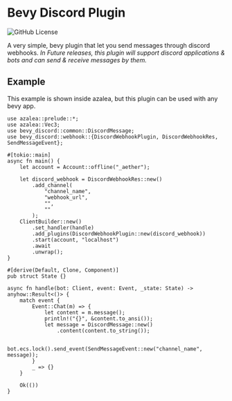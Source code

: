 # Bevy Discord Plugin

![GitHub License](https://img.shields.io/github/license/AS1100K/aether)


A very simple, bevy plugin that let you send messages through discord webhooks. _In Future releases, this plugin will support 
discord applications & bots and can send & receive messages by them._

## Example
This example is shown inside azalea, but this plugin can be used with any bevy app.

```rust,no_run
use azalea::prelude::*;
use azalea::Vec3;
use bevy_discord::common::DiscordMessage;
use bevy_discord::webhook::{DiscordWebhookPlugin, DiscordWebhookRes, SendMessageEvent};

#[tokio::main]
async fn main() {
    let account = Account::offline("_aether");

    let discord_webhook = DiscordWebhookRes::new()
        .add_channel(
            "channel_name",
            "webhook_url",
            "",
            ""
        );
    ClientBuilder::new()
        .set_handler(handle)
        .add_plugins(DiscordWebhookPlugin::new(discord_webhook))
        .start(account, "localhost")
        .await
        .unwrap();
}

#[derive(Default, Clone, Component)]
pub struct State {}

async fn handle(bot: Client, event: Event, _state: State) -> anyhow::Result<()> {
    match event {
        Event::Chat(m) => {
            let content = m.message();
            println!("{}", &content.to_ansi());
            let message = DiscordMessage::new()
                .content(content.to_string());

            bot.ecs.lock().send_event(SendMessageEvent::new("channel_name", message));
        }
        _ => {}
    }

    Ok(())
}
```
